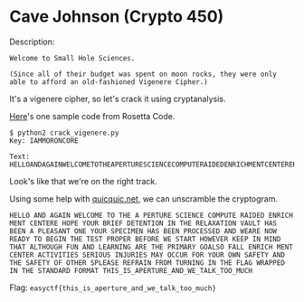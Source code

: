 # Cave Johnson (Crypto 450)

Description:
```
Welcome to Small Hole Sciences.

(Since all of their budget was spent on moon rocks, they were only able to afford an old-fashioned Vigenere Cipher.)
```

It's a vigenere cipher, so let's crack it using cryptanalysis.

[Here](http://rosettacode.org/wiki/Vigen%C3%A8re_cipher/Cryptanalysis#Python)'s one sample code from Rosetta Code.

```shell
$ python2 crack_vigenere.py
Key: IAMMORONCORE

Text: HELLOANDAGAINWELCOMETOTHEAPERTURESCIENCECOMPUTERAIDEDENRICHMENTCENTEREHOPEYOURBRIEFDETENTIONINTHERELAXATIONVAULTHASBEENAPLEASANTONEYOURSPECIMENHASBEENPROCESSEDANDWEARENOWREADYTOBEGINTHETESTPROPERBEFOREWESTARTHOWEVERKEEPINMINDTHATALTHOUGHFUNANDLEARNINGARETHEPRIMARYGOALSOFALLENRICHMENTCENTERACTIVITIESSERIOUSINJURIESMAYOCCURFORYOUROWNSAFETYANDTHESAFETYOFOTHERSPLEASEREFRAINFROMTURNINGINTHEFLAGWRAPPEDINTHESTANDARDFORMATTHISISAPERTUREANDWETALKTOOMUCH
```

Look's like that we're on the right track.

Using some help with [quicquic.net](http://quipqiup.com/index.php), we can unscramble the cryptogram.

```
HELLO AND AGAIN WELCOME TO THE A PERTURE SCIENCE COMPUTE RAIDED ENRICH MENT CENTERE HOPE YOUR BRIEF DETENTION IN THE RELAXATION VAULT HAS BEEN A PLEASANT ONE YOUR SPECIMEN HAS BEEN PROCESSED AND WEARE NOW READY TO BEGIN THE TEST PROPER BEFORE WE START HOWEVER KEEP IN MIND THAT ALTHOUGH FUN AND LEARNING ARE THE PRIMARY GOALSO FALL ENRICH MENT CENTER ACTIVITIES SERIOUS INJURIES MAY OCCUR FOR YOUR OWN SAFETY AND THE SAFETY OF OTHER SPLEASE REFRAIN FROM TURNING IN THE FLAG WRAPPED IN THE STANDARD FORMAT THIS_IS_APERTURE_AND_WE_TALK_TOO_MUCH
```

Flag: `easyctf{this_is_aperture_and_we_talk_too_much}`
